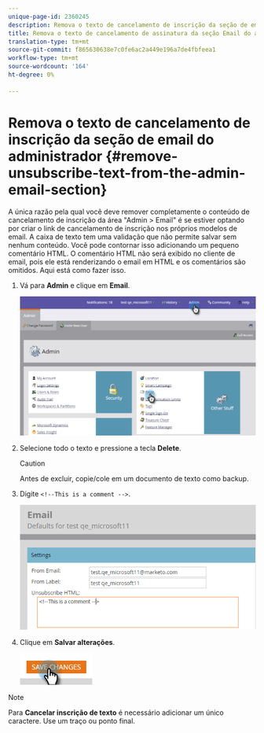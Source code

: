 ```yaml
---
unique-page-id: 2360245
description: Remova o texto de cancelamento de inscrição da seção de email do administrador - Documentos do Marketing - Documentação do produto
title: Remova o texto de cancelamento de assinatura da seção Email do administrador
translation-type: tm+mt
source-git-commit: f865630638e7c0fe6ac2a449e196a7de4fbfeea1
workflow-type: tm+mt
source-wordcount: '164'
ht-degree: 0%

---
```



# Remova o texto de cancelamento de inscrição da seção de email do administrador {#remove-unsubscribe-text-from-the-admin-email-section}

A única razão pela qual você deve remover completamente o conteúdo de cancelamento de inscrição da área &quot;Admin > Email&quot; é se estiver optando por criar o link de cancelamento de inscrição nos próprios modelos de email. A caixa de texto tem uma validação que não permite salvar sem nenhum conteúdo. Você pode contornar isso adicionando um pequeno comentário HTML. O comentário HTML não será exibido no cliente de email, pois ele está renderizando o email em HTML e os comentários são omitidos. Aqui está como fazer isso.

1. Vá para **Admin** e clique em **Email**.

   ![](assets/image2016-8-26-13-3a57-3a9.png)

1. Selecione todo o texto e pressione a tecla **Delete**.

   >[!CAUTION]
   >
   >Antes de excluir, copie/cole em um documento de texto como backup.

1. Digite `<!--This is a comment -->`.

   ![](assets/image2016-8-26-13-3a53-3a15.png)

1. Clique em **Salvar alterações**.

   ![](assets/image2016-8-26-13-3a59-3a40.png)

>[!NOTE]
>
>Para **Cancelar inscrição de texto** é necessário adicionar um único caractere. Use um traço ou ponto final.
